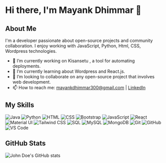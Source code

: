 # Hi there, I'm Mayank Dhimmar 👋

## About Me
I'm a  developer passionate about open-source projects and community collaboration. I enjoy working with JavaScript, Python, Html, CSS, Wordpress technologies.

- 🔭 I’m currently working on Kisansetu , a tool for automating deployments.
- 🌱 I’m currently learning about Wordpress and React.js.
- 👯 I’m looking to collaborate on any open-source project that involves web development.
- 📫 How to reach me: [mayankdhimmar300@gmail.com](mailto:mayankdhimmar300@.com) | [LinkedIn](https://www.linkedin.com/in/mayank-dhimmar-4895b7235/)


## My Skills
![Java](https://img.shields.io/badge/Java-007396?logo=java&logoColor=white)
![Python](https://img.shields.io/badge/-Python-3776AB?style=flat&logo=python&logoColor=white)
![HTML](https://img.shields.io/badge/-HTML5-E34F26?style=flat&logo=html5&logoColor=white)
![CSS](https://img.shields.io/badge/-CSS-1572B6?style=flat&logo=css3&logoColor=white)
![Bootstrap](https://img.shields.io/badge/-Bootstrap-7952B3?style=flat&logo=bootstrap&logoColor=white)
![JavaScript](https://img.shields.io/badge/-JavaScript-F7DF1E?style=flat&logo=javascript&logoColor=black)
![React](https://img.shields.io/badge/-React-61DAFB?style=flat&logo=react&logoColor=black)
![Material UI](https://img.shields.io/badge/-Material%20UI-007FFF?style=flat&logo=material-ui&logoColor=white)
![Tailwind CSS](https://img.shields.io/badge/-Tailwind%20CSS-06B6D4?style=flat&logo=tailwind-css&logoColor=white)
![SQL](https://img.shields.io/badge/-SQL-00648C?style=flat&logo=postgresql&logoColor=white)
![MySQL](https://img.shields.io/badge/-MySQL-4479A1?style=flat&logo=mysql&logoColor=white)
![MongoDB](https://img.shields.io/badge/-MongoDB-47A248?style=flat&logo=mongodb&logoColor=white)
![Git](https://img.shields.io/badge/-Git-F05032?style=flat&logo=git&logoColor=white)
![GitHub](https://img.shields.io/badge/-GitHub-181717?style=flat&logo=github&logoColor=white)
![VS Code](https://img.shields.io/badge/-VS%20Code-007ACC?style=flat&logo=visual-studio-code&logoColor=white)










## GitHub Stats
![John Doe's GitHub stats](https://github-readme-stats.vercel.app/api?username=Mayank11d&show_icons=true&theme=radical)
